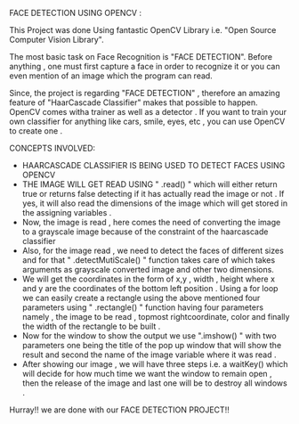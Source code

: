 FACE DETECTION USING OPENCV :

This Project was done Using fantastic OpenCV Library i.e. "Open Source Computer Vision Library".

The most basic task on Face Recognition is "FACE DETECTION". Before anything , one must first capture a face in order to recognize it or you can even mention of an image which the program can read.

Since, the project is regarding "FACE DETECTION" , therefore an amazing feature of "HaarCascade Classifier" makes that possible to happen.
OpenCV comes witha trainer as well as a detector . If you want to train your own classifier for anything like cars, smile, eyes, etc , you can use OpenCV to create one .




CONCEPTS INVOLVED:

* HAARCASCADE CLASSIFIER IS BEING USED TO DETECT FACES USING OPENCV
* THE IMAGE WILL GET READ USING " .read()  " which will either return true or returns false detecting if it has actually read the image or not . If yes, it will also read the dimensions of the image which will get stored in the assigning variables .
* Now, the image is read , here comes the need of converting the image to a grayscale image because of the constraint of the haarcascade classifier
* Also, for the image read , we need to detect the faces of different sizes and for that " .detectMutiScale() " function takes care of which takes arguments as grayscale converted image and other two dimensions.
* We will get the coordinates in the form of x,y , width , height where x and y are the coordinates of the bottom left position . 
Using a for loop we can easily create a rectangle using the above mentioned four parameters using " .rectangle() "  function having four parameters namely , the image to be read , topmost rightcoordinate, color and finally the width of the rectangle to be built .
* Now for the window to show the output we use ".imshow() "  with two parameters one being the title of the pop up window that will show the result and second the name of the image variable where it was read .
* After showing our image , we will have three steps i.e. a waitKey() which will decide for how much time we want the window to remain open , then the release of the image and last one will be to destroy all windows .

Hurray!! we are done with our FACE DETECTION PROJECT!!